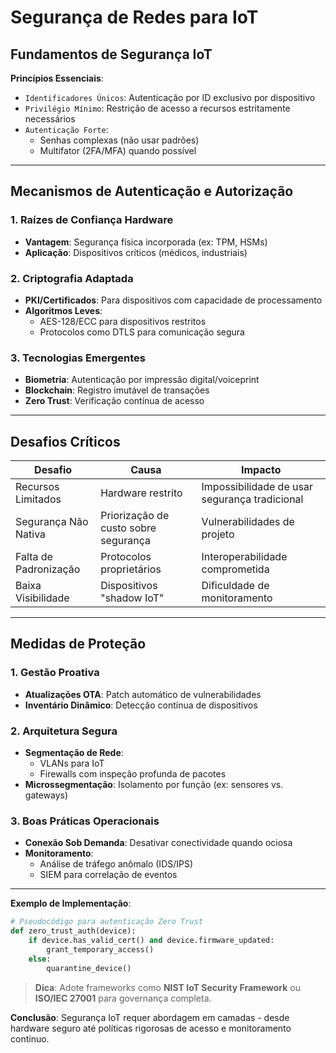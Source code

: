 # Segurança de Redes para IoT

## Fundamentos de Segurança IoT
**Princípios Essenciais**:
- `Identificadores Únicos`: Autenticação por ID exclusivo por dispositivo
- `Privilégio Mínimo`: Restrição de acesso a recursos estritamente necessários
- `Autenticação Forte`:
  - Senhas complexas (não usar padrões)
  - Multifator (2FA/MFA) quando possível

---

## Mecanismos de Autenticação e Autorização
### 1. Raízes de Confiança Hardware
- **Vantagem**: Segurança física incorporada (ex: TPM, HSMs)
- **Aplicação**: Dispositivos críticos (médicos, industriais)

### 2. Criptografia Adaptada
- **PKI/Certificados**: Para dispositivos com capacidade de processamento
- **Algoritmos Leves**:
  - AES-128/ECC para dispositivos restritos
  - Protocolos como DTLS para comunicação segura

### 3. Tecnologias Emergentes
- **Biometria**: Autenticação por impressão digital/voiceprint
- **Blockchain**: Registro imutável de transações
- **Zero Trust**: Verificação contínua de acesso

---

## Desafios Críticos
| **Desafio**               | **Causa**                     | **Impacto**                       |
|---------------------------|-------------------------------|-----------------------------------|
| Recursos Limitados        | Hardware restrito             | Impossibilidade de usar segurança tradicional |
| Segurança Não Nativa      | Priorização de custo sobre segurança | Vulnerabilidades de projeto       |
| Falta de Padronização     | Protocolos proprietários      | Interoperabilidade comprometida   |
| Baixa Visibilidade        | Dispositivos "shadow IoT"     | Dificuldade de monitoramento      |

---

## Medidas de Proteção
### 1. Gestão Proativa
- **Atualizações OTA**: Patch automático de vulnerabilidades
- **Inventário Dinâmico**: Detecção contínua de dispositivos

### 2. Arquitetura Segura
- **Segmentação de Rede**:
  - VLANs para IoT
  - Firewalls com inspeção profunda de pacotes
- **Microssegmentação**: Isolamento por função (ex: sensores vs. gateways)

### 3. Boas Práticas Operacionais
- **Conexão Sob Demanda**: Desativar conectividade quando ociosa
- **Monitoramento**:
  - Análise de tráfego anômalo (IDS/IPS)
  - SIEM para correlação de eventos

---

**Exemplo de Implementação**:
```python
# Pseudocódigo para autenticação Zero Trust
def zero_trust_auth(device):
    if device.has_valid_cert() and device.firmware_updated:
        grant_temporary_access()
    else:
        quarantine_device()
```

> **Dica**: Adote frameworks como **NIST IoT Security Framework** ou **ISO/IEC 27001** para governança completa.

**Conclusão**:
Segurança IoT requer abordagem em camadas - desde hardware seguro até políticas rigorosas de acesso e monitoramento contínuo.
